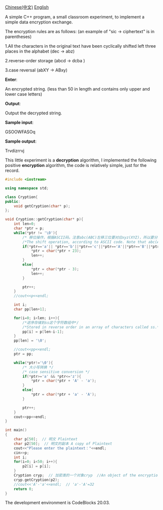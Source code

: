 [Chinese(中文)](README_zh.md)  [English](README.md)

A simple C++ program, a small classroom experiment, to implement a simple data encryption exchange.

The encryption rules are as follows: (an example of "sic -> ciphertext" is in parentheses) 

1.All the characters in the original text have been cyclically shifted left three places in the alphabet (dec -> abz) 

2.reverse-order storage (abcd -> dcba ) 

3.case reversal (abXY -> ABxy)

**Enter**:

An encrypted string. (less than 50 in length and contains only upper and lower case letters)

**Output**:

Output the decrypted string.

 **Sample input**:

GSOOWFASOq

**Sample output**:

Trvdizrrvj

This little experiment is a **decryption** algorithm, I implemented the following positive **encryption** algorithm, the code is relatively simple, just for the record.

```c++
#include <iostream>

using namespace std;

class Cryption{
public:
    void getCryption(char* p);
};

void Cryption::getCryption(char* p){
    int len=0;
    char *ptr = p;
    while(*ptr != '\0'){
        /* 移位操作，根据ASCII码。注意abc(ABC)左移三位要对应xyz(XYZ)，所以要分两种情况*/
        /*The shift operation, according to ASCII code. Note that abc(ABC) is shifted three places to the left to correspond to xyz(XYZ), so there are two cases.*/
        if(*ptr=='a'|| *ptr=='b'||*ptr=='c'||*ptr=='A'||*ptr=='B'||*ptr=='C'){
            *ptr = char(*ptr + 23);
            len++;
        }
        else{
            *ptr = char(*ptr - 3);
            len++;
        }

        ptr++;
    }
    //cout<<p<<endl;

    int i;
    char pp[len+1];

    for(i=0; i<len; i++){
        /*逆序存储到ss这个字符数组中*/
        /*Stored in reverse order in an array of characters called ss.*/
        pp[i] = p[len-i-1];
    }
    pp[len] = '\0';

    //cout<<pp<<endl;
    ptr = pp;

    while(*ptr!='\0'){
        /* 大小写转换 */
        /* case sensitive conversion */
        if(*ptr>='a' && *ptr<='z'){
            *ptr = char(*ptr + 'A' - 'a');
        }
        else{
            *ptr = char(*ptr + 'a' - 'A');
        }

        ptr++;
    }
    cout<<pp<<endl;
}

int main()
{
    char p[50];  // 明文 Plaintext
    char p2[50];  // 明文的副本 A copy of Plaintext
    cout<<"Please enter the plaintext："<<endl;
    cin>>p;
    int i;
    for(i=0; i<50; i++){
        p2[i] = p[i];
    }
    Cryption cryp;  // 加密类的一个对象cryp  //An object of the encryption class cryp
    cryp.getCryption(p2);
    //cout<<'A'-'a'<<endl;  // 'a'-'A'=32
    return 0;
}
```

The development environment is CodeBlocks 20.03.